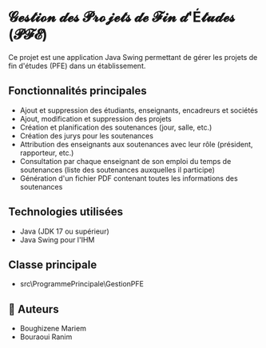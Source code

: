 # 𝓖𝓮𝓼𝓽𝓲𝓸𝓷 𝓭𝓮𝓼 𝓟𝓻𝓸𝓳𝓮𝓽𝓼 𝓭𝓮 𝓕𝓲𝓷 𝓭'É𝓽𝓾𝓭𝓮𝓼 (𝓟𝓕𝓔)

Ce projet est une application Java Swing permettant de gérer les projets de fin d'études (PFE) dans un établissement.

## Fonctionnalités principales

- Ajout et suppression des étudiants, enseignants, encadreurs et sociétés
- Ajout, modification et suppression des projets
- Création et planification des soutenances (jour, salle, etc.)
- Création des jurys pour les soutenances
- Attribution des enseignants aux soutenances avec leur rôle (président, rapporteur, etc.)
- Consultation par chaque enseignant de son emploi du temps de soutenances (liste des soutenances auxquelles il participe)
- Génération d'un fichier PDF contenant toutes les informations des soutenances

## Technologies utilisées

- Java (JDK 17 ou supérieur)
- Java Swing pour l'IHM

## Classe principale

- src\ProgrammePrincipale\GestionPFE

## 👥 Auteurs

- Boughizene Mariem
- Bouraoui Ranim
